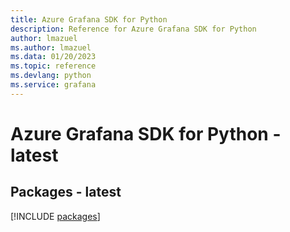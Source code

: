 ```yaml
---
title: Azure Grafana SDK for Python
description: Reference for Azure Grafana SDK for Python
author: lmazuel
ms.author: lmazuel
ms.data: 01/20/2023
ms.topic: reference
ms.devlang: python
ms.service: grafana
---
```

# Azure Grafana SDK for Python - latest
## Packages - latest
[!INCLUDE [packages](grafana-index.md)]